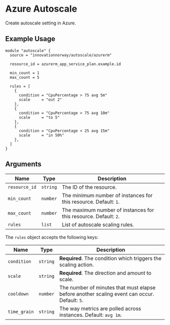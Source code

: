 # Azure Autoscale

Create autoscale setting in Azure.

## Example Usage

```hcl
module "autoscale" {
  source = "innovationnorway/autoscale/azurerm"

  resource_id = azurerm_app_service_plan.example.id

  min_count = 1
  max_count = 5

  rules = [
    {
      condition = "CpuPercentage > 75 avg 5m"
      scale     = "out 2"
    },
    {
      condition = "CpuPercentage > 75 avg 10m"
      scale     = "to 5"
    },
    {
      condition = "CpuPercentage < 25 avg 15m"
      scale     = "in 50%"
    },
  ]
}
```

## Arguments

| Name | Type | Description |
| --- | --- | --- |
| `resource_id` | `string` | The ID of the resource. |
| `min_count` | `number` | The minimum number of instances for this resource. Default: `1`. |
| `max_count` | `number` | The maximum number of instances for this resource. Default: `2`. |
| `rules` | `list` | List of autoscale scaling rules. |

The `rules` object accepts the following keys:

| Name | Type | Description |
| --- | --- | --- |
| `condition` | `string` | **Required**. The condition which triggers the scaling action. |
| `scale` | `string` | **Required**. The direction and amount to scale. |
| `cooldown` | `number` | The number of minutes that must elapse before another scaling event can occur. Default: `5`. |
| `time_grain` | `string` | The way metrics are polled across instances. Default: `avg 1m`. |
